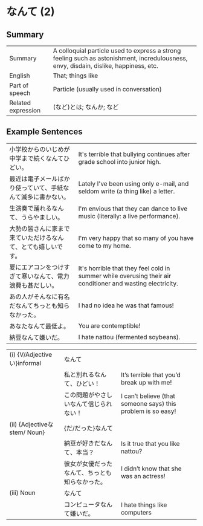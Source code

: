 # なんて (2)

## Summary

<table><tr>   <td>Summary</td>   <td>A colloquial particle used to express a strong feeling such as astonishment, incredulousness, envy, disdain, dislike, happiness, etc.</td></tr><tr>   <td>English</td>   <td>That; things like</td></tr><tr>   <td>Part of speech</td>   <td>Particle (usually used in conversation)</td></tr><tr>   <td>Related expression</td>   <td>(など)とは; なんか; など</td></tr></table>

## Example Sentences

<table><tr>   <td>小学校からのいじめが中学まで続くなんてひどい。</td>   <td>It's terrible that bullying continues after grade school into junior high.</td></tr><tr>   <td>最近は電子メールばかり使っていて、手紙なんて滅多に書かない。</td>   <td>Lately I've been using only e-mail, and seldom write (a thing like) a letter.</td></tr><tr>   <td>生演奏で踊れるなんて、うらやましい。</td>   <td>I'm envious that they can dance to live music (literally: a live performance).</td></tr><tr>   <td>大勢の皆さんに家まで来ていただけるなんて、とても嬉しいです。</td>   <td>I'm very happy that so many of you have come to my home.</td></tr><tr>   <td>夏にエアコンをつけすぎて寒いなんて、電力浪費も甚だしい。</td>   <td>It's horrible that they feel cold in summer while overusing their air conditioner and wasting electricity.</td></tr><tr>   <td>あの人がそんなに有名だなんてちっとも知らなかった。</td>   <td>I had no idea he was that famous!</td></tr><tr>   <td>あなたなんて最低よ。</td>   <td>You are contemptible!</td></tr><tr>   <td>納豆なんて嫌いだ。</td>   <td>I hate nattou (fermented soybeans).</td></tr></table>

<table class="table"><tbody><tr class="tr head"><td class="td"><span class="numbers">(i)</span> <span class="bold">{V/Adjectiveい}informal</span></td><td class="td"><span class="concept">なんて</span></td><td class="td"></td></tr><tr class="tr"><td class="td"></td><td class="td"><span>私と別れる</span><span class="concept">なんて</span><span>、ひどい！</span></td><td class="td"><span>It’s terrible that you’d break up with me!</span></td></tr><tr class="tr"><td class="td"></td><td class="td"><span>この問題がやさしい</span><span class="concept">なんて</span><span>信じられない！</span></td><td class="td"><span>I can’t believe (that someone says) this problem    is so easy!</span></td></tr><tr class="tr head"><td class="td"><span class="numbers">(ii)</span> <span class="bold">{Adjectiveなstem/ Noun}</span></td><td class="td"><span>{だ/だった}</span><span class="concept">なんて</span></td><td class="td"></td></tr><tr class="tr"><td class="td"></td><td class="td"><span>納豆が好きだ</span><span class="concept">なんて</span><span>、本当？</span></td><td class="td"><span>Is it true that you like nattou?</span></td></tr><tr class="tr"><td class="td"></td><td class="td"><span>彼女が女優だった</span><span class="concept">なんて</span><span>、ちっとも知らなかった。</span></td><td class="td"><span>I didn’t know that she was an actress!</span></td></tr><tr class="tr head"><td class="td"><span class="numbers">(iii)</span> <span class="bold">Noun</span></td><td class="td"><span class="concept">なんて</span></td><td class="td"></td></tr><tr class="tr"><td class="td"></td><td class="td"><span>コンピュータ</span><span class="concept">なんて</span><span>嫌いだ。</span></td><td class="td"><span>I hate things like computers</span></td></tr></tbody></table>


